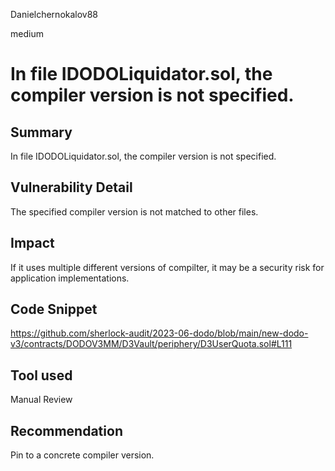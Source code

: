 Danielchernokalov88

medium

# In file IDODOLiquidator.sol, the compiler version is not specified.

## Summary
In file IDODOLiquidator.sol, the compiler version is not specified.

## Vulnerability Detail
The specified compiler version is not matched to other files.

## Impact
If it uses multiple different versions of compilter, it may be a security risk for application implementations.

## Code Snippet
https://github.com/sherlock-audit/2023-06-dodo/blob/main/new-dodo-v3/contracts/DODOV3MM/D3Vault/periphery/D3UserQuota.sol#L111

## Tool used
Manual Review

## Recommendation
Pin to a concrete compiler version.